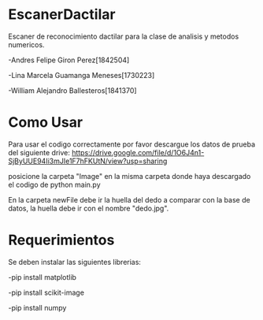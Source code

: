 # EscanerDactilar
Escaner de reconocimiento dactilar para la clase de analisis y metodos numericos.

-Andres Felipe Giron Perez[1842504]

-Lina Marcela Guamanga Meneses[1730223]

-William Alejandro Ballesteros[1841370]

# Como Usar
Para usar el codigo correctamente por favor descargue los datos de prueba del siguiente drive: 
https://drive.google.com/file/d/1O6J4n1-SjByUUE94Ii3mJIe1F7hFKUtN/view?usp=sharing

posicione la carpeta "Image" en la misma carpeta donde haya descargado el codigo de python main.py

En la carpeta newFile debe ir la huella del dedo a comparar con la base de datos, 
la huella debe ir con el nombre "dedo.jpg".

# Requerimientos
Se deben instalar las siguientes librerias:

-pip install matplotlib

-pip install scikit-image

-pip install numpy

